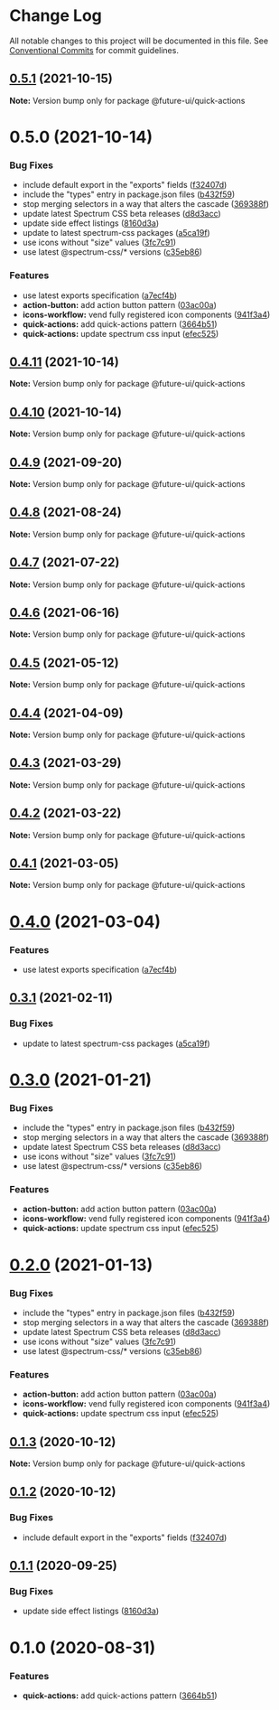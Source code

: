# Change Log

All notable changes to this project will be documented in this file.
See [Conventional Commits](https://conventionalcommits.org) for commit guidelines.

## [0.5.1](https://github.com/adobe/spectrum-web-components/compare/@future-ui/quick-actions@0.5.0...@future-ui/quick-actions@0.5.1) (2021-10-15)

**Note:** Version bump only for package @future-ui/quick-actions





# 0.5.0 (2021-10-14)


### Bug Fixes

* include default export in the "exports" fields ([f32407d](https://github.com/adobe/spectrum-web-components/commit/f32407d7bbfd18e72c35b6f27740549e79957858))
* include the "types" entry in package.json files ([b432f59](https://github.com/adobe/spectrum-web-components/commit/b432f5982b3b79f80af12f6d0312cbe2285e608b))
* stop merging selectors in a way that alters the cascade ([369388f](https://github.com/adobe/spectrum-web-components/commit/369388f8cc147543891087991c569f849ddb9b38))
* update latest Spectrum CSS beta releases ([d8d3acc](https://github.com/adobe/spectrum-web-components/commit/d8d3acc86de31e58219db6ba2a9d045b83cbe103))
* update side effect listings ([8160d3a](https://github.com/adobe/spectrum-web-components/commit/8160d3ab2c4f5ea11ac40897a5cf1fdaa357f4a8))
* update to latest spectrum-css packages ([a5ca19f](https://github.com/adobe/spectrum-web-components/commit/a5ca19f67d5b3f0951667c4441d4d977bf1e0937))
* use icons without "size" values ([3fc7c91](https://github.com/adobe/spectrum-web-components/commit/3fc7c91713793a928082eae15fc3d9dec638a31a))
* use latest @spectrum-css/* versions ([c35eb86](https://github.com/adobe/spectrum-web-components/commit/c35eb86defd89a0c36b5ea186f6d40f20851b5e5))


### Features

* use latest exports specification ([a7ecf4b](https://github.com/adobe/spectrum-web-components/commit/a7ecf4b6da7996f36a8a89f62cc2384709497008))
* **action-button:** add action button pattern ([03ac00a](https://github.com/adobe/spectrum-web-components/commit/03ac00a710290e6a78340f206d88385a4f8ae8c2))
* **icons-workflow:** vend fully registered icon components ([941f3a4](https://github.com/adobe/spectrum-web-components/commit/941f3a41486fbd49eca0805fb63383f63313e71e))
* **quick-actions:** add quick-actions pattern ([3664b51](https://github.com/adobe/spectrum-web-components/commit/3664b51c53ddc200a57f7db1a16036dc7fc81ed5))
* **quick-actions:** update spectrum css input ([efec525](https://github.com/adobe/spectrum-web-components/commit/efec525c43c86347476aeede7605504a52a5a6e1))





## [0.4.11](https://github.com/adobe/spectrum-web-components/compare/@future-ui/quick-actions@0.4.9...@future-ui/quick-actions@0.4.11) (2021-10-14)

**Note:** Version bump only for package @future-ui/quick-actions

## [0.4.10](https://github.com/adobe/spectrum-web-components/compare/@future-ui/quick-actions@0.4.9...@future-ui/quick-actions@0.4.10) (2021-10-14)

**Note:** Version bump only for package @future-ui/quick-actions

## [0.4.9](https://github.com/adobe/spectrum-web-components/compare/@future-ui/quick-actions@0.4.8...@future-ui/quick-actions@0.4.9) (2021-09-20)

**Note:** Version bump only for package @future-ui/quick-actions

## [0.4.8](https://github.com/adobe/spectrum-web-components/compare/@future-ui/quick-actions@0.4.7...@future-ui/quick-actions@0.4.8) (2021-08-24)

**Note:** Version bump only for package @future-ui/quick-actions

## [0.4.7](https://github.com/adobe/spectrum-web-components/compare/@future-ui/quick-actions@0.4.6...@future-ui/quick-actions@0.4.7) (2021-07-22)

**Note:** Version bump only for package @future-ui/quick-actions

## [0.4.6](https://github.com/adobe/spectrum-web-components/compare/@future-ui/quick-actions@0.4.5...@future-ui/quick-actions@0.4.6) (2021-06-16)

**Note:** Version bump only for package @future-ui/quick-actions

## [0.4.5](https://github.com/adobe/spectrum-web-components/compare/@future-ui/quick-actions@0.4.4...@future-ui/quick-actions@0.4.5) (2021-05-12)

**Note:** Version bump only for package @future-ui/quick-actions

## [0.4.4](https://github.com/adobe/spectrum-web-components/compare/@future-ui/quick-actions@0.4.3...@future-ui/quick-actions@0.4.4) (2021-04-09)

**Note:** Version bump only for package @future-ui/quick-actions

## [0.4.3](https://github.com/adobe/spectrum-web-components/compare/@future-ui/quick-actions@0.4.2...@future-ui/quick-actions@0.4.3) (2021-03-29)

**Note:** Version bump only for package @future-ui/quick-actions

## [0.4.2](https://github.com/adobe/spectrum-web-components/compare/@future-ui/quick-actions@0.4.1...@future-ui/quick-actions@0.4.2) (2021-03-22)

**Note:** Version bump only for package @future-ui/quick-actions

## [0.4.1](https://github.com/adobe/spectrum-web-components/compare/@future-ui/quick-actions@0.4.0...@future-ui/quick-actions@0.4.1) (2021-03-05)

**Note:** Version bump only for package @future-ui/quick-actions

# [0.4.0](https://github.com/adobe/spectrum-web-components/compare/@future-ui/quick-actions@0.3.1...@future-ui/quick-actions@0.4.0) (2021-03-04)

### Features

-   use latest exports specification ([a7ecf4b](https://github.com/adobe/spectrum-web-components/commit/a7ecf4b6da7996f36a8a89f62cc2384709497008))

## [0.3.1](https://github.com/adobe/spectrum-web-components/compare/@future-ui/quick-actions@0.3.0...@future-ui/quick-actions@0.3.1) (2021-02-11)

### Bug Fixes

-   update to latest spectrum-css packages ([a5ca19f](https://github.com/adobe/spectrum-web-components/commit/a5ca19f67d5b3f0951667c4441d4d977bf1e0937))

# [0.3.0](https://github.com/adobe/spectrum-web-components/compare/@future-ui/quick-actions@0.1.3...@future-ui/quick-actions@0.3.0) (2021-01-21)

### Bug Fixes

-   include the "types" entry in package.json files ([b432f59](https://github.com/adobe/spectrum-web-components/commit/b432f5982b3b79f80af12f6d0312cbe2285e608b))
-   stop merging selectors in a way that alters the cascade ([369388f](https://github.com/adobe/spectrum-web-components/commit/369388f8cc147543891087991c569f849ddb9b38))
-   update latest Spectrum CSS beta releases ([d8d3acc](https://github.com/adobe/spectrum-web-components/commit/d8d3acc86de31e58219db6ba2a9d045b83cbe103))
-   use icons without "size" values ([3fc7c91](https://github.com/adobe/spectrum-web-components/commit/3fc7c91713793a928082eae15fc3d9dec638a31a))
-   use latest @spectrum-css/\* versions ([c35eb86](https://github.com/adobe/spectrum-web-components/commit/c35eb86defd89a0c36b5ea186f6d40f20851b5e5))

### Features

-   **action-button:** add action button pattern ([03ac00a](https://github.com/adobe/spectrum-web-components/commit/03ac00a710290e6a78340f206d88385a4f8ae8c2))
-   **icons-workflow:** vend fully registered icon components ([941f3a4](https://github.com/adobe/spectrum-web-components/commit/941f3a41486fbd49eca0805fb63383f63313e71e))
-   **quick-actions:** update spectrum css input ([efec525](https://github.com/adobe/spectrum-web-components/commit/efec525c43c86347476aeede7605504a52a5a6e1))

# [0.2.0](https://github.com/adobe/spectrum-web-components/compare/@future-ui/quick-actions@0.1.3...@future-ui/quick-actions@0.2.0) (2021-01-13)

### Bug Fixes

-   include the "types" entry in package.json files ([b432f59](https://github.com/adobe/spectrum-web-components/commit/b432f5982b3b79f80af12f6d0312cbe2285e608b))
-   stop merging selectors in a way that alters the cascade ([369388f](https://github.com/adobe/spectrum-web-components/commit/369388f8cc147543891087991c569f849ddb9b38))
-   update latest Spectrum CSS beta releases ([d8d3acc](https://github.com/adobe/spectrum-web-components/commit/d8d3acc86de31e58219db6ba2a9d045b83cbe103))
-   use icons without "size" values ([3fc7c91](https://github.com/adobe/spectrum-web-components/commit/3fc7c91713793a928082eae15fc3d9dec638a31a))
-   use latest @spectrum-css/\* versions ([c35eb86](https://github.com/adobe/spectrum-web-components/commit/c35eb86defd89a0c36b5ea186f6d40f20851b5e5))

### Features

-   **action-button:** add action button pattern ([03ac00a](https://github.com/adobe/spectrum-web-components/commit/03ac00a710290e6a78340f206d88385a4f8ae8c2))
-   **icons-workflow:** vend fully registered icon components ([941f3a4](https://github.com/adobe/spectrum-web-components/commit/941f3a41486fbd49eca0805fb63383f63313e71e))
-   **quick-actions:** update spectrum css input ([efec525](https://github.com/adobe/spectrum-web-components/commit/efec525c43c86347476aeede7605504a52a5a6e1))

## [0.1.3](https://github.com/adobe/spectrum-web-components/compare/@future-ui/quick-actions@0.1.2...@future-ui/quick-actions@0.1.3) (2020-10-12)

**Note:** Version bump only for package @future-ui/quick-actions

## [0.1.2](https://github.com/adobe/spectrum-web-components/compare/@future-ui/quick-actions@0.1.1...@future-ui/quick-actions@0.1.2) (2020-10-12)

### Bug Fixes

-   include default export in the "exports" fields ([f32407d](https://github.com/adobe/spectrum-web-components/commit/f32407d7bbfd18e72c35b6f27740549e79957858))

## [0.1.1](https://github.com/adobe/spectrum-web-components/compare/@future-ui/quick-actions@0.1.0...@future-ui/quick-actions@0.1.1) (2020-09-25)

### Bug Fixes

-   update side effect listings ([8160d3a](https://github.com/adobe/spectrum-web-components/commit/8160d3ab2c4f5ea11ac40897a5cf1fdaa357f4a8))

# 0.1.0 (2020-08-31)

### Features

-   **quick-actions:** add quick-actions pattern ([3664b51](https://github.com/adobe/spectrum-web-components/commit/3664b51c53ddc200a57f7db1a16036dc7fc81ed5))

